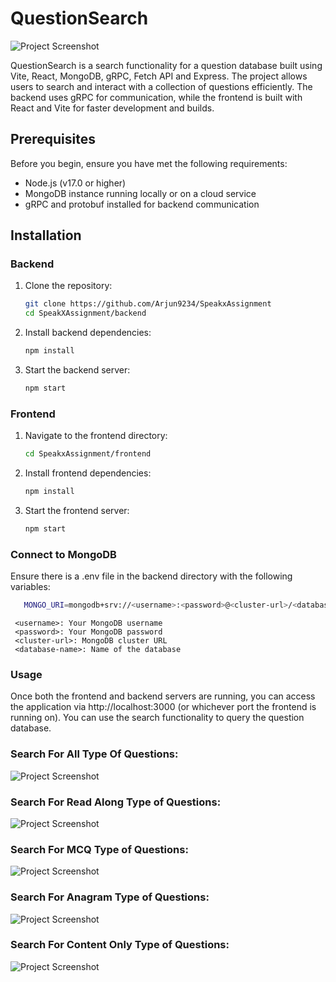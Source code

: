 # QuestionSearch

![Project Screenshot](https://github.com/user-attachments/assets/847a87a3-966f-4a13-980f-21cae2dd350f)


QuestionSearch is a search functionality for a question database built using Vite, React, MongoDB, gRPC, Fetch API and Express. The project allows users to search and interact with a collection of questions efficiently. The backend uses gRPC for communication, while the frontend is built with React and Vite for faster development and builds.

## Prerequisites

Before you begin, ensure you have met the following requirements:

- Node.js (v17.0 or higher)
- MongoDB instance running locally or on a cloud service
- gRPC and protobuf installed for backend communication

## Installation

### Backend

1. Clone the repository:
   ```bash
   git clone https://github.com/Arjun9234/SpeakxAssignment
   cd SpeakXAssignment/backend
2. Install backend dependencies:
   ```bash
   npm install
3. Start the backend server:
   ```bash
   npm start

### Frontend
1. Navigate to the frontend directory:
   ```bash
   cd SpeakxAssignment/frontend
2. Install frontend dependencies:
   ```bash
   npm install
3. Start the frontend server:
   ```bash
   npm start


### Connect to MongoDB
Ensure there is a .env file in the backend directory with the following variables:
```bash
   MONGO_URI=mongodb+srv://<username>:<password>@<cluster-url>/<database-name>?retryWrites=true&w=majority
```
```
 <username>: Your MongoDB username
 <password>: Your MongoDB password
 <cluster-url>: MongoDB cluster URL
 <database-name>: Name of the database
```


### Usage
Once both the frontend and backend servers are running, you can access the application via http://localhost:3000 (or whichever port the frontend is running on). You can use the search functionality to query the question database.

### Search For All Type Of Questions: 
![Project Screenshot](https://github.com/user-attachments/assets/60912ee3-3558-428a-8731-dc1c50162098)


### Search For Read Along Type of Questions:
![Project Screenshot](https://github.com/user-attachments/assets/7e2e8be6-8452-4221-805f-06c62ab51457)


### Search For MCQ Type of Questions:
![Project Screenshot](https://github.com/user-attachments/assets/36373d3c-da2e-452a-ada3-9ce6881323fc)


### Search For Anagram Type of Questions: 
![Project Screenshot](https://github.com/user-attachments/assets/826328c6-f2e7-4407-9956-3414407047aa)


### Search For Content Only Type of Questions:
![Project Screenshot](https://github.com/user-attachments/assets/60912ee3-3558-428a-8731-dc1c50162098)
